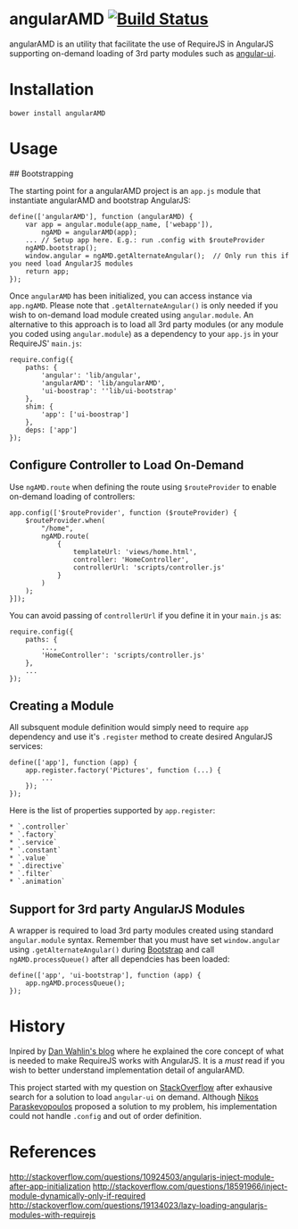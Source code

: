 
angularAMD  [![Build Status](https://travis-ci.org/marcoslin/angularAMD.png)](https://travis-ci.org/marcoslin/angularAMD)
==========
angularAMD is an utility that facilitate the use of RequireJS in AngularJS supporting on-demand loading
of 3rd party modules such as [angular-ui](git@github.com:marcoslin/bower-angularAMD.git).

Installation
==========
    bower install angularAMD

Usage
==========

## Bootstrapping

The starting point for a angularAMD project is an `app.js` module that instantiate angularAMD and bootstrap AngularJS:

	define(['angularAMD'], function (angularAMD) {
		var app = angular.module(app_name, ['webapp']),
			ngAMD = angularAMD(app);
		... // Setup app here. E.g.: run .config with $routeProvider
		ngAMD.bootstrap();
		window.angular = ngAMD.getAlternateAngular();  // Only run this if you need load AngularJS modules
		return app;
	});

Once `angularAMD` has been initialized, you can access instance via `app.ngAMD`.  Please note that `.getAlternateAngular()`
is only needed if you wish to on-demand load module created using `angular.module`.  An alternative to this approach is to
load all 3rd party modules (or any module you coded using `angular.module`) as a dependency to your `app.js` in your
RequireJS' `main.js`:

	require.config({
		paths: {
			'angular': 'lib/angular',
			'angularAMD': 'lib/angularAMD',
			'ui-boostrap': ''lib/ui-bootstrap'
		},
		shim: {
			'app': ['ui-boostrap']
		},
		deps: ['app']
	});


## Configure Controller to Load On-Demand

Use `ngAMD.route` when defining the route using `$routeProvider` to enable on-demand loading of controllers:

    app.config(['$routeProvider', function ($routeProvider) {
        $routeProvider.when(
			"/home",
			ngAMD.route(
				{
					templateUrl: 'views/home.html',
					controller: 'HomeController',
					controllerUrl: 'scripts/controller.js'
				}
			)
		);
	}]);

You can avoid passing of `controllerUrl` if you define it in your `main.js` as:

	require.config({
		paths: {
			...,
			'HomeController': 'scripts/controller.js'
		},
		...
	});


## Creating a Module

All subsquent module definition would simply need to require `app` dependency and use it's `.register` method to create
desired AngularJS services:

    define(['app'], function (app) {
        app.register.factory('Pictures', function (...) {
            ...
        });
    });

Here is the list of properties supported by `app.register`:

    * `.controller`
    * `.factory`
    * `.service`
    * `.constant`
    * `.value`
    * `.directive`
    * `.filter`
    * `.animation`


## Support for 3rd party AngularJS Modules

A wrapper is required to load 3rd party modules created using standard `angular.module` syntax.  Remember that you must
have set `window.angular` using `.getAlternateAngular()` during [Bootstrap](#Bootstrapping) and call `ngAMD.processQueue()`
after all dependcies has been loaded:

    define(['app', 'ui-bootstrap'], function (app) {
        app.ngAMD.processQueue();
    });


History
==========
Inpired by [Dan Wahlin's blog](http://weblogs.asp.net/dwahlin/archive/2013/05/22/dynamically-loading-controllers-and-views-with-angularjs-and-requirejs.aspx)
where he explained the core concept of what is needed to make RequireJS works with AngularJS.  It is a *must* read
if you wish to better understand implementation detail of angularAMD.

This project started with my question on [StackOverflow](http://stackoverflow.com/questions/19134023/lazy-loading-angularjs-modules-with-requirejs) after
exhausive search for a solution to load `angular-ui` on demand.  Although [Nikos Paraskevopoulos](http://stackoverflow.com/users/2764255/nikos-paraskevopoulos)
proposed a solution to my problem, his implementation could not handle `.config` and out of order definition. 

References
==========

http://stackoverflow.com/questions/10924503/angularjs-inject-module-after-app-initialization
http://stackoverflow.com/questions/18591966/inject-module-dynamically-only-if-required
http://stackoverflow.com/questions/19134023/lazy-loading-angularjs-modules-with-requirejs
